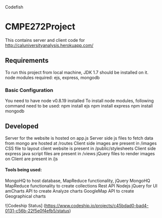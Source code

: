 Codefish

# CMPE272Project
This contains server and client code for http://caluniversityanalysis.herokuapp.com/

## Requirements
To run this project from local machine, JDK 1.7 should be installed on it.
node modules required: ejs, express, mongodb


### Basic Configuration
You need to have node v0.8.19 installed
To install node modules, following command need to be used:
npm install ejs
npm install express
npm install mongodb


## Developed
Server for the website is hosted on app.js
Server side js files to fetch data from mongo are hosted at /routes
Client side images are present in /images
CSS file to layout client website is present in /public/stylesheets
Client side express java script files are present in /views
jQuery files to render images on Client are present in /js



#### Tools being used:
MongoHQ to host database, MapReduce functionality, jQuery
MongoHQ MapReduce functionality to create collections
Rest API Nodejs
jQuery for UI
amCharts API to create Analyze charts
GoogleMap API to create Geographical charts

![Codeship Status] (https://www.codeship.io/projects/c45bdad0-bad4-0131-c56b-22f5e0f4efb5/status)
